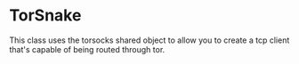 # TorSnake
This class uses the torsocks shared object to allow you to create a tcp client that's capable of being routed through tor. 
